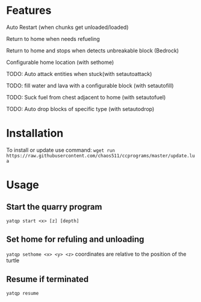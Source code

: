 # Features
Auto Restart (when chunks get unloaded/loaded)

Return to home when needs refueling
  
Return to home and stops when detects unbreakable block (Bedrock)
  
Configurable home location (with sethome)

TODO: Auto attack entities when stuck(with setautoattack)

TODO: fill water and lava with a configurable block (with setautofill)

TODO: Suck fuel from chest adjacent to home (with setautofuel)

TODO: Auto drop blocks of specific type (with setautodrop)

 # Installation
To install or update use command:
`wget run https://raw.githubusercontent.com/chaos511/ccprograms/master/update.lua`

 # Usage
 ## Start the quarry program
  `yatqp start <x> [z] [depth]`
 ## Set home for refuling and unloading
 `yatqp sethome <x> <y> <z>`
  coordinates are relative to the position of the turtle
 ## Resume if terminated
 `yatqp resume`

